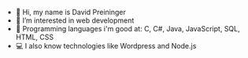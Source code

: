 - 👋 Hi, my name is David Preininger
- 👀 I’m interested in web development
- 📙 Programming languages i'm good at: C, C#, Java, JavaScript, SQL, HTML, CSS
- 💻 I also know technologies like Wordpress and Node.js

<!---
Davaxis/Davaxis is a ✨ special ✨ repository because its `README.md` (this file) appears on your GitHub profile.
You can click the Preview link to take a look at your changes.
--->
